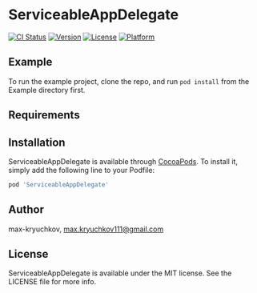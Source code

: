 # ServiceableAppDelegate

[![CI Status](https://img.shields.io/travis/max-kryuchkov/ServiceableAppDelegate.svg?style=flat)](https://travis-ci.org/max-kryuchkov/ServiceableAppDelegate)
[![Version](https://img.shields.io/cocoapods/v/ServiceableAppDelegate.svg?style=flat)](https://cocoapods.org/pods/ServiceableAppDelegate)
[![License](https://img.shields.io/cocoapods/l/ServiceableAppDelegate.svg?style=flat)](https://cocoapods.org/pods/ServiceableAppDelegate)
[![Platform](https://img.shields.io/cocoapods/p/ServiceableAppDelegate.svg?style=flat)](https://cocoapods.org/pods/ServiceableAppDelegate)

## Example

To run the example project, clone the repo, and run `pod install` from the Example directory first.

## Requirements

## Installation

ServiceableAppDelegate is available through [CocoaPods](https://cocoapods.org). To install
it, simply add the following line to your Podfile:

```ruby
pod 'ServiceableAppDelegate'
```

## Author

max-kryuchkov, max.kryuchkov111@gmail.com

## License

ServiceableAppDelegate is available under the MIT license. See the LICENSE file for more info.
